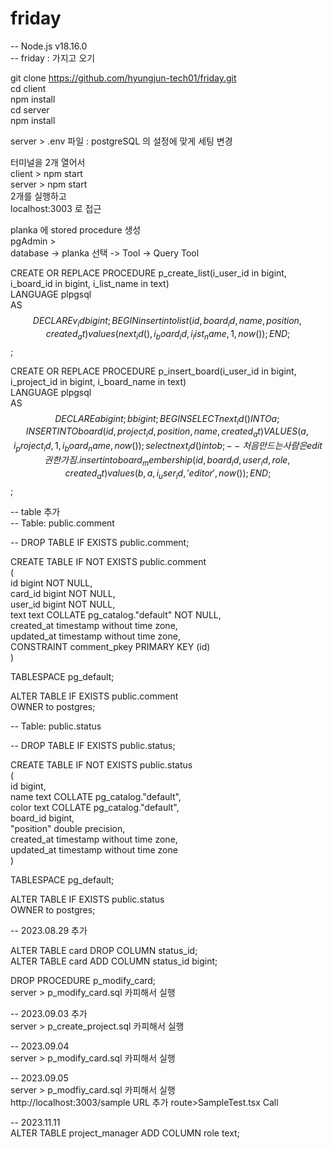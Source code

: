 # friday
-- Node.js v18.16.0  
-- friday : 가지고 오기 

git clone https://github.com/hyungjun-tech01/friday.git  
cd client   
npm install   
cd server   
npm install   
  
server > .env 파일 : postgreSQL 의 설정에 맞게 세팅 변경   
  
터미널을 2개 열어서   
client > npm start   
server > npm start   
2개를 실행하고   
localhost:3003 로 접근   

planka 에 stored procedure 생성   
pgAdmin >   
database -> planka 선택 -> Tool -> Query Tool  

CREATE OR REPLACE PROCEDURE p_create_list(i_user_id in bigint, i_board_id in bigint, i_list_name in text)  
LANGUAGE plpgsql  
AS $$  
DECLARE   
   v_id bigint;  
BEGIN  
insert into list(id, board_id, name, position, created_at)  
values(next_id(), i_board_id, i_list_name, 1, now());  
END;  
$$;  

CREATE OR REPLACE PROCEDURE  p_insert_board(i_user_id in bigint, i_project_id in bigint, i_board_name in text)  
LANGUAGE plpgsql  
AS $$  
DECLARE  
    a bigint;  
	b bigint;  
BEGIN  
    SELECT next_id() INTO a;  
    INSERT INTO board (id, project_id, position, name, created_at)  
    VALUES (a, i_project_id, 1, i_board_name, now());  
	select next_id() into b;  
	-- 처음 만드는 사람은 edit 권한 가짐.  
	insert into board_membership(id, board_id, user_id, role, created_at)  
	values(b, a, i_user_id, 'editor', now());  
END;  
$$;  

-- table 추가  
-- Table: public.comment  

-- DROP TABLE IF EXISTS public.comment;  

CREATE TABLE IF NOT EXISTS public.comment  
(  
    id bigint NOT NULL,  
    card_id bigint NOT NULL,  
    user_id bigint NOT NULL,  
    text text COLLATE pg_catalog."default" NOT NULL,  
    created_at timestamp without time zone,  
    updated_at timestamp without time zone,  
    CONSTRAINT comment_pkey PRIMARY KEY (id)  
)  

TABLESPACE pg_default;  

ALTER TABLE IF EXISTS public.comment  
    OWNER to postgres;  

-- Table: public.status  

-- DROP TABLE IF EXISTS public.status;  

CREATE TABLE IF NOT EXISTS public.status  
(  
    id bigint,  
    name text COLLATE pg_catalog."default",  
    color text COLLATE pg_catalog."default",  
    board_id bigint,  
    "position" double precision,  
    created_at timestamp without time zone,  
    updated_at timestamp without time zone  
)  

TABLESPACE pg_default;  

ALTER TABLE IF EXISTS public.status  
    OWNER to postgres;      
    
-- 2023.08.29 추가   

ALTER TABLE card DROP COLUMN status_id;  
ALTER TABLE card ADD COLUMN status_id bigint;  

DROP PROCEDURE p_modify_card;  
server > p_modify_card.sql 카피해서 실행   

-- 2023.09.03 추가  
server > p_create_project.sql 카피해서 실행

-- 2023.09.04  
server > p_modify_card.sql 카피해서 실행   

-- 2023.09.05  
server > p_modfiy_card.sql 카피해서 실행  
http://localhost:3003/sample  URL 추가 route>SampleTest.tsx Call   

-- 2023.11.11  
ALTER TABLE project_manager ADD COLUMN role text;  

